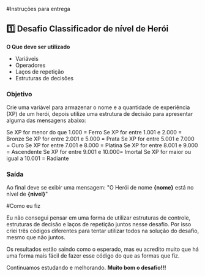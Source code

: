 #Instruções para entrega
## 1️⃣ Desafio Classificador de nível de Herói

**O Que deve ser utilizado**

- Variáveis
- Operadores
- Laços de repetição
- Estruturas de decisões

### Objetivo

Crie uma variável para armazenar o nome e a quantidade de experiência (XP) de um herói, depois utilize uma estrutura de decisão para apresentar alguma das mensagens abaixo:

Se XP for menor do que 1.000 = Ferro
Se XP for entre 1.001 e 2.000 = Bronze
Se XP for entre 2.001 e 5.000 = Prata
Se XP for entre 5.001 e 7.000 = Ouro
Se XP for entre 7.001 e 8.000 = Platina
Se XP for entre 8.001 e 9.000 = Ascendente
Se XP for entre 9.001 e 10.000= Imortal
Se XP for maior ou igual a 10.001 = Radiante

### Saída

Ao final deve se exibir uma mensagem:
"O Herói de nome **{nome}** está no nível de **{nivel}**"

#Como eu fiz

Eu não consegui pensar em uma forma de utilizar estruturas de controle, estruturas de decisão e laços de repetição juntos nesse desafio. Por isso criei três códigos diferentes para tentar utilizar todos na solução do desafio, mesmo que não juntos.

Os resultados estão saindo como o esperado, mas eu acredito muito que há uma forma mais fácil de fazer esse código do que as formas que fiz.

Continuamos estudando e melhorando. **Muito bom o desafio!!!**

